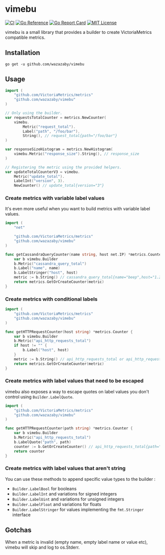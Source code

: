 # vimebu
[![CI](https://github.com/wazazaby/vimebu/actions/workflows/build-and-test.yml/badge.svg)](https://github.com/wazazaby/vimebu/actions/workflows/build-and-test.yml)
[![Go Reference](https://pkg.go.dev/badge/github.com/wazazaby/vimebu.svg)](https://pkg.go.dev/github.com/wazazaby/vimebu) 
[![Go Report Card](https://goreportcard.com/badge/github.com/wazazaby/vimebu)](https://goreportcard.com/report/github.com/wazazaby/vimebu)
[![MIT License](https://img.shields.io/badge/license-MIT-blue.svg)](https://github.com/wazazaby/vimebu/blob/master/LICENSE)

vimebu is a small library that provides a builder to create VictoriaMetrics compatible metrics.

## Installation
`go get -u github.com/wazazaby/vimebu`

## Usage
```go
import (
    "github.com/VictoriaMetrics/metrics"
    "github.com/wazazaby/vimebu"
)

// Only using the builder.
var requestsTotalCounter = metrics.NewCounter(
    vimebu.
        Metric("request_total").
        Label("path", "/foo/bar").
        String(), // request_total{path="/foo/bar"}
)

var responseSizeHistogram = metrics.NewHistogram(
    vimebu.Metric("response_size").String(), // response_size
)

// Registering the metric using the provided helpers.
var updateTotalCounterV3 = vimebu.
    Metric("update_total").
    LabelInt("version", 3).
    NewCounter() // update_total{version="3"}
```

### Create metrics with variable label values
It's even more useful when you want to build metrics with variable label values.
```go
import (
    "net"

    "github.com/VictoriaMetrics/metrics"
    "github.com/wazazaby/vimebu"
)

func getCassandraQueryCounter(name string, host net.IP) *metrics.Counter {
    var b vimebu.Builder
    b.Metric("cassandra_query_total")
    b.Label("name", name)
    b.LabelStringer("host", host)
    metric := b.String() // cassandra_query_total{name="beep",host="1.2.3.4"}
    return metrics.GetOrCreateCounter(metric)
}
```

### Create metrics with conditional labels
```go
import (
    "github.com/VictoriaMetrics/metrics"
    "github.com/wazazaby/vimebu"
)

func getHTTPRequestCounter(host string) *metrics.Counter {
    var b vimebu.Builder
    b.Metric("api_http_requests_total")
    if host != "" {
        b.Label("host", host)
    }
    metric := b.String() // api_http_requests_total or api_http_requests_total{host="api.app.com"}
    return metrics.GetOrCreateCounter(metric)
}
```

### Create metrics with label values that need to be escaped
vimebu also exposes a way to escape quotes on label values you don't control using `Builder.LabelQuote`.
```go
import (
    "github.com/VictoriaMetrics/metrics"
    "github.com/wazazaby/vimebu"
)

func getHTTPRequestCounter(path string) *metrics.Counter {
    var b vimebu.Builder
    b.Metric("api_http_requests_total")
    b.LabelQuote("path", path)
    counter := b.GetOrCreateCounter() // api_http_requests_total{path="some/bro\"ken/path"}
    return counter
}
```

### Create metrics with label values that aren't string
You can use these methods to append specific value types to the builder :
* `Builder.LabelBool` for booleans
* `Builder.LabelInt` and variations for signed integers
* `Builder.LabelUint` and variations for unsigned integers
* `Builder.LabelFloat` and variations for floats
* `Builder.LabelStringer` for values implementing the `fmt.Stringer` interface

## Gotchas
When a metric is invalid (empty name, empty label name or value etc), vimebu will skip and log to os.Stderr.
